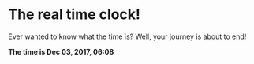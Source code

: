 # The real time clock!

Ever wanted to know what the time is? Well, your journey is about to end!

**The time is Dec 03, 2017, 06:08**